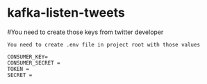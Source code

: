 # kafka-listen-tweets

#You need to create those keys from twitter developer
```
You need to create .env file in project root with those values

CONSUMER_KEY=
CONSUMER_SECRET = 
TOKEN = 
SECRET = 
```